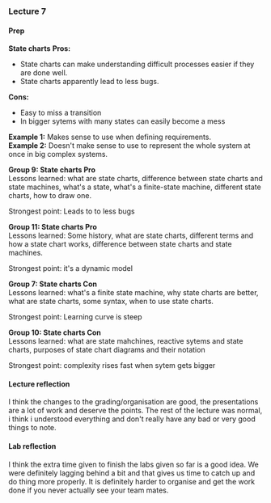 ### Lecture 7
#### Prep
**State charts**
**Pros:**
* State charts can make understanding difficult processes easier if they are done well.
* State charts apparently lead to less bugs.<br>

**Cons:**
* Easy to miss a transition
* In bigger sytems with many states can easily become a mess<br>

**Example 1:** Makes sense to use when defining requirements. <br>
**Example 2:** Doesn't make sense to use to represent the whole system at once in big complex systems. <br>

**Group 9: State charts Pro** <br>
Lessons learned: what are state charts, difference between state charts and state machines, what's a state, what's a finite-state machine, different state charts, how to draw one.<br>

Strongest point: Leads to to less bugs

**Group 11: State charts Pro** <br>
Lessons learned: Some history, what are state charts, different terms and how a state chart works, difference between state charts and state machines.<br>

Strongest point: it's a dynamic model

**Group 7: State charts Con** <br>
Lessons learned: what's a finite state machine, why state charts are better, what are state charts, some syntax, when to use state charts.<br>

Strongest point: Learning curve is steep

**Group 10: State charts Con** <br>
Lessons learned: what are state mahchines, reactive sytems and state charts, purposes of state chart diagrams and their notation<br>

Strongest point: complexity rises fast when sytem gets bigger

#### Lecture reflection
I think the changes to the grading/organisation are good, the presentations are a lot of work and deserve the points. The rest of the lecture
was normal, i think i understood everything and don't really have any bad or very good things to note.

#### Lab reflection
I think the extra time given to finish the labs given so far is a good idea. We were definitely lagging behind a bit and that gives us time to
catch up and do thing more properly. It is definitely harder to organise and get the work done if you never actually see your team mates.
